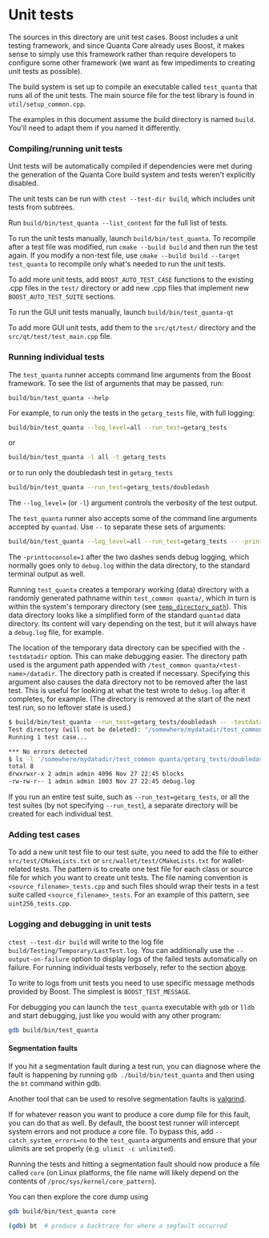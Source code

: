 # Unit tests

The sources in this directory are unit test cases. Boost includes a
unit testing framework, and since Quanta Core already uses Boost, it makes
sense to simply use this framework rather than require developers to
configure some other framework (we want as few impediments to creating
unit tests as possible).

The build system is set up to compile an executable called `test_quanta`
that runs all of the unit tests. The main source file for the test library is found in
`util/setup_common.cpp`.

The examples in this document assume the build directory is named
`build`. You'll need to adapt them if you named it differently.

### Compiling/running unit tests

Unit tests will be automatically compiled if dependencies were met
during the generation of the Quanta Core build system
and tests weren't explicitly disabled.

The unit tests can be run with `ctest --test-dir build`, which includes unit
tests from subtrees.

Run `build/bin/test_quanta --list_content` for the full list of tests.

To run the unit tests manually, launch `build/bin/test_quanta`. To recompile
after a test file was modified, run `cmake --build build` and then run the test again. If you
modify a non-test file, use `cmake --build build --target test_quanta` to recompile only what's needed
to run the unit tests.

To add more unit tests, add `BOOST_AUTO_TEST_CASE` functions to the existing
.cpp files in the `test/` directory or add new .cpp files that
implement new `BOOST_AUTO_TEST_SUITE` sections.

To run the GUI unit tests manually, launch `build/bin/test_quanta-qt`

To add more GUI unit tests, add them to the `src/qt/test/` directory and
the `src/qt/test/test_main.cpp` file.

### Running individual tests

The `test_quanta` runner accepts command line arguments from the Boost
framework. To see the list of arguments that may be passed, run:

```
build/bin/test_quanta --help
```

For example, to run only the tests in the `getarg_tests` file, with full logging:

```bash
build/bin/test_quanta --log_level=all --run_test=getarg_tests
```

or

```bash
build/bin/test_quanta -l all -t getarg_tests
```

or to run only the doubledash test in `getarg_tests`

```bash
build/bin/test_quanta --run_test=getarg_tests/doubledash
```

The `--log_level=` (or `-l`) argument controls the verbosity of the test output.

The `test_quanta` runner also accepts some of the command line arguments accepted by
`quantad`. Use `--` to separate these sets of arguments:

```bash
build/bin/test_quanta --log_level=all --run_test=getarg_tests -- -printtoconsole=1
```

The `-printtoconsole=1` after the two dashes sends debug logging, which
normally goes only to `debug.log` within the data directory, to the
standard terminal output as well.

Running `test_quanta` creates a temporary working (data) directory with a randomly
generated pathname within `test_common quanta/`, which in turn is within
the system's temporary directory (see
[`temp_directory_path`](https://en.cppreference.com/w/cpp/filesystem/temp_directory_path)).
This data directory looks like a simplified form of the standard `quantad` data
directory. Its content will vary depending on the test, but it will always
have a `debug.log` file, for example.

The location of the temporary data directory can be specified with the
`-testdatadir` option. This can make debugging easier. The directory
path used is the argument path appended with
`/test_common quanta/<test-name>/datadir`.
The directory path is created if necessary.
Specifying this argument also causes the data directory
not to be removed after the last test. This is useful for looking at
what the test wrote to `debug.log` after it completes, for example.
(The directory is removed at the start of the next test run,
so no leftover state is used.)

```bash
$ build/bin/test_quanta --run_test=getarg_tests/doubledash -- -testdatadir=/somewhere/mydatadir
Test directory (will not be deleted): "/somewhere/mydatadir/test_common quanta/getarg_tests/doubledash/datadir"
Running 1 test case...

*** No errors detected
$ ls -l '/somewhere/mydatadir/test_common quanta/getarg_tests/doubledash/datadir'
total 8
drwxrwxr-x 2 admin admin 4096 Nov 27 22:45 blocks
-rw-rw-r-- 1 admin admin 1003 Nov 27 22:45 debug.log
```

If you run an entire test suite, such as `--run_test=getarg_tests`, or all the test suites
(by not specifying `--run_test`), a separate directory
will be created for each individual test.

### Adding test cases

To add a new unit test file to our test suite, you need
to add the file to either `src/test/CMakeLists.txt` or
`src/wallet/test/CMakeLists.txt` for wallet-related tests. The pattern is to create
one test file for each class or source file for which you want to create
unit tests. The file naming convention is `<source_filename>_tests.cpp`
and such files should wrap their tests in a test suite
called `<source_filename>_tests`. For an example of this pattern,
see `uint256_tests.cpp`.

### Logging and debugging in unit tests

`ctest --test-dir build` will write to the log file `build/Testing/Temporary/LastTest.log`. You can
additionally use the `--output-on-failure` option to display logs of the failed tests automatically
on failure. For running individual tests verbosely, refer to the section
[above](#running-individual-tests).

To write to logs from unit tests you need to use specific message methods
provided by Boost. The simplest is `BOOST_TEST_MESSAGE`.

For debugging you can launch the `test_quanta` executable with `gdb` or `lldb` and
start debugging, just like you would with any other program:

```bash
gdb build/bin/test_quanta
```

#### Segmentation faults

If you hit a segmentation fault during a test run, you can diagnose where the fault
is happening by running `gdb ./build/bin/test_quanta` and then using the `bt` command
within gdb.

Another tool that can be used to resolve segmentation faults is
[valgrind](https://valgrind.org/).

If for whatever reason you want to produce a core dump file for this fault, you can do
that as well. By default, the boost test runner will intercept system errors and not
produce a core file. To bypass this, add `--catch_system_errors=no` to the
`test_quanta` arguments and ensure that your ulimits are set properly (e.g. `ulimit -c
unlimited`).

Running the tests and hitting a segmentation fault should now produce a file called `core`
(on Linux platforms, the file name will likely depend on the contents of
`/proc/sys/kernel/core_pattern`).

You can then explore the core dump using
```bash
gdb build/bin/test_quanta core

(gdb) bt  # produce a backtrace for where a segfault occurred
```

